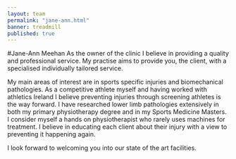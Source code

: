 ```yaml
---
layout: team
permalink: "jane-ann.html"
banner: treadmill
published: true
---
```


#Jane-Ann Meehan
As the owner of the clinic I believe in providing a quality and professional service. My practise aims to provide you, the client, with a specialised individually tailored service.

My main areas of interest are in sports specific injuries and biomechanical pathologies. As a competitive athlete myself and having worked with athletics Ireland I believe preventing injuries through screening athletes is the way forward. I have researched lower limb pathologies extensively in both my primary physiotherapy degree and in my Sports Medicine Masters. I consider myself a hands on physiotherapist who rarely uses machines for treatment. I believe in educating each client about their injury with a view to preventing it happening again. 

I look forward to welcoming you into our state of the art facilities.
